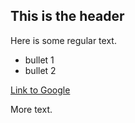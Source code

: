 ## This is the header

Here is some regular text. 

 * bullet 1
 * bullet 2

[Link to Google](http://www.google.com)

More text. 